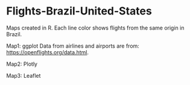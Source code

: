 # Flights-Brazil-United-States
Maps created in R. Each line color shows flights from the same origin in Brazil.

Map1: ggplot
Data from airlines and airports are from: https://openflights.org/data.html.

Map2: Plotly

Map3: Leaflet

